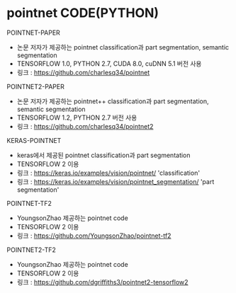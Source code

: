 # pointnet CODE(PYTHON)

POINTNET-PAPER
- 논문 저자가 제공하는 pointnet classification과 part segmentation, semantic segmentation
- TENSORFLOW 1.0, PYTHON 2.7, CUDA 8.0, cuDNN 5.1 버전 사용
- 링크 : https://github.com/charlesq34/pointnet

POINTNET2-PAPER
- 논문 저자가 제공하는 pointnet++ classification과 part segmentation, semantic segmentation
- TENSORFLOW 1.2, PYTHON 2.7 버전 사용
- 링크 : https://github.com/charlesq34/pointnet2

KERAS-POINTNET
- keras에서 제공된 pointnet classification과 part segmentation
- TENSORFLOW 2 이용
- 링크 : https://keras.io/examples/vision/pointnet/                 'classification'
- 링크 : https://keras.io/examples/vision/pointnet_segmentation/    'part segmentation'

POINTNET-TF2
- YoungsonZhao 제공하는 pointnet code
- TENSORFLOW 2 이용
- 링크 : https://github.com/YoungsonZhao/pointnet-tf2

POINTNET2-TF2
- YoungsonZhao 제공하는 pointnet code
- TENSORFLOW 2 이용
- 링크 : https://github.com/dgriffiths3/pointnet2-tensorflow2